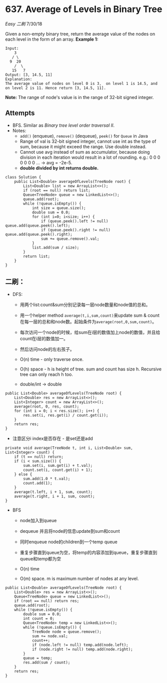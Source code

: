 # 637. Average of Levels in Binary Tree
*Easy* *二刷*
7/30/18

Given a non-empty binary tree, return the average value of the nodes on each level in the form of an array.
**Example 1:**
```
Input:
    3
   / \
  9  20
    /  \
   15   7
Output: [3, 14.5, 11]
Explanation:
The average value of nodes on level 0 is 3,  on level 1 is 14.5, and on level 2 is 11. Hence return [3, 14.5, 11].
```
**Note:**
The range of node's value is in the range of 32-bit signed integer.

## Attempts
* BFS. Similar as *Binary tree level order traversal II*.
* Notes:
  - ```add()``` (enqueue), ```remove()``` (dequeue), ```peek()``` for ```Queue``` in Java
  - Range of val is 32-bit signed integer, cannot use int as the type of sum, because it might exceed the range. Use double instead.
  - Cannot use avg instead of sum as accumulator, because doing division in each iteration would result in a lot of rounding. e.g.: 0 0 0 0 0 0 0 ... -> avg = -2e-5.
  - **double divided by int returns double.**
```
class Solution {
    public List<Double> averageOfLevels(TreeNode root) {
        List<Double> list = new ArrayList<>();
        if (root == null) return list;
        Queue<TreeNode> queue = new LinkedList<>();
        queue.add(root);
        while (!queue.isEmpty()) {
            int size = queue.size();
            double sum = 0.0;
            for (int i=0; i<size; i++) {
                if (queue.peek().left != null) queue.add(queue.peek().left);
                if (queue.peek().right != null) queue.add(queue.peek().right);
                sum += queue.remove().val;
            }
            list.add(sum / size);
        }
        return list;    
    }
}
```

## 二刷：
* DFS:
  - 用两个list:count&sum分别记录每一层node数量和node值的总和。
  - 用一个helper method ```average(t,i,sum,count)```来update sum & count在每一层的总和和node数。起始条件为```average(root,0,sum,count)```。
  - 每次访问一个node的时候，给sum在i层的数值加上node的数值，并且给count在i层的数值加一。
  - 然后访问node的左右孩子。

  - O(n) time - only traverse once.
  - O(h) space - h is height of tree. sum and count has size h. Recursive tree can only reach h too.

  - double/int -> double
```
public List<Double> averageOfLevels(TreeNode root) {
    List<Double> res = new ArrayList<>();
    List<Integer> count = new ArrayList<>();
    average(root, 0, res, count);
    for (int i = 0; i < res.size(); i++) {
        res.set(i, res.get(i) / count.get(i));
    }
    return res;
}
```
  - 注意区分i index是否存在 - 是set还是add
```
private void average(TreeNode t, int i, List<Double> sum, List<Integer> count) {
    if (t == null) return;
    if (i < sum.size()) {
        sum.set(i, sum.get(i) + t.val);
        count.set(i, count.get(i) + 1);
    } else {
        sum.add(1.0 * t.val);
        count.add(1);
    }
    average(t.left, i + 1, sum, count);
    average(t.right, i + 1, sum, count);
}
```

* BFS
  - node加入到queue
  - dequeue 并且将node的信息update到sum和count
  - 同时enqueue node的children到一个temp queue
  - 重复步骤直到queue为空，将temp的内容添加到queue，重复步骤直到queue和temp都为空

  - O(n) time
  - O(m) space. m is maximum number of nodes at any level.
```
public List<Double> averageOfLevels(TreeNode root) {
    List<Double> res = new ArrayList<>();
    Queue<TreeNode> queue = new LinkedList<>();
    if (root == null) return res;
    queue.add(root);
    while (!queue.isEmpty()) {
        double sum = 0.0;
        int count = 0;
        Queue<TreeNode> temp = new LinkedList<>();
        while (!queue.isEmpty()) {
            TreeNode node = queue.remove();
            sum += node.val;
            count++;
            if (node.left != null) temp.add(node.left);
            if (node.right != null) temp.add(node.right);
        }
        queue = temp;
        res.add(sum / count);
    }
    return res;
}
```
